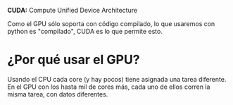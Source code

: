 **CUDA:** Compute Unified Device Architecture

Como el GPU sólo soporta con código compilado, lo que usaremos con python es "compilado", CUDA es lo que permite esto. 

# ¿Por qué usar el GPU?

Usando el CPU cada core (y hay pocos) tiene asignada una tarea diferente. En el GPU con los hasta mil de cores más, cada uno de ellos corren la misma tarea, con datos diferentes.

